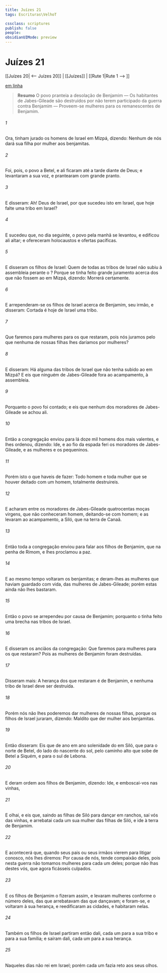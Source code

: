 ```yaml
---
title: Juízes 21
tags: Escrituras\VelhoT

cssclass: scriptures
publish: false
people:
obsidianUIMode: preview
---
```


# Juízes 21
[[Juízes 20| <-- Juízes 20]] | [[Juízes]] | [[Rute 1|Rute 1 --> ]]

[em linha](https://churchofjesuschrist.org/study/scriptures/ot/judg/21?lang=por)

> __Resumo__
O povo pranteia a desolação de Benjamim — Os habitantes de Jabes-Gileade são destruídos por não terem participado da guerra contra Benjamim — Proveem-se mulheres para os remanescentes de Benjamim.

###### 1 
Ora, tinham jurado os homens de Israel em Mizpá, dizendo: Nenhum de nós dará sua filha por mulher aos benjamitas.

###### 2 
Foi, pois, o povo a Betel, e ali ficaram até a tarde diante de Deus; e levantaram a sua voz, e prantearam com grande pranto.

###### 3 
E disseram: Ah!  Deus de Israel, por que sucedeu isto em Israel, que hoje falte uma tribo em Israel?

###### 4 
E sucedeu que, no dia seguinte, o povo pela manhã se levantou, e edificou ali  altar; e ofereceram holocaustos e ofertas pacíficas.

###### 5 
E disseram os filhos de Israel: Quem de todas as tribos de Israel não subiu à assembleia perante o ? Porque se tinha feito  grande juramento acerca dos que não fossem ao  em Mizpá, dizendo: Morrerá certamente.

###### 6 
E arrependeram-se os filhos de Israel acerca de Benjamim, seu irmão, e disseram: Cortada é hoje de Israel uma tribo.

###### 7 
Que faremos para  mulheres para os que restaram, pois nós juramos pelo  que nenhuma de nossas filhas lhes daríamos por mulheres?

###### 8 
E disseram: Há alguma das tribos de Israel que não tenha subido ao  em Mizpá? E eis que ninguém de Jabes-Gileade fora ao acampamento, à assembleia.

###### 9 
Porquanto o povo foi contado; e eis que nenhum dos moradores de Jabes-Gileade se achou ali.

###### 10 
Então a congregação enviou para lá doze mil homens dos mais valentes, e lhes ordenou, dizendo: Ide, e ao fio da espada feri os moradores de Jabes-Gileade, e as mulheres e os pequeninos.

###### 11 
Porém isto  o que haveis de fazer: Todo homem e toda mulher que se houver deitado com um homem, totalmente destruireis.

###### 12 
E acharam entre os moradores de Jabes-Gileade quatrocentas moças virgens, que não conheceram homem, deitando-se com homem; e as levaram ao acampamento, a Siló, que  na terra de Canaã.

###### 13 
Então toda a congregação enviou  para falar aos filhos de Benjamim, que  na penha de Rimom, e lhes proclamou a paz.

###### 14 
E ao mesmo tempo voltaram os benjamitas; e deram-lhes as mulheres que haviam guardado com vida, das mulheres de Jabes-Gileade; porém estas ainda não lhes bastaram.

###### 15 
Então o povo se arrependeu por causa de Benjamim; porquanto o  tinha feito uma brecha nas tribos de Israel.

###### 16 
E disseram os anciãos da congregação: Que faremos para  mulheres para os que restaram? Pois as mulheres de Benjamim foram destruídas.

###### 17 
Disseram mais: A herança dos que restaram é de Benjamim, e nenhuma tribo de Israel deve ser destruída.

###### 18 
Porém nós não lhes poderemos dar mulheres de nossas filhas, porque os filhos de Israel juraram, dizendo: Maldito  que der mulher aos benjamitas.

###### 19 
Então disseram: Eis que de ano em ano  solenidade do  em Siló, que  para o norte de Betel, do lado do nascente do sol, pelo caminho alto que sobe de Betel a Siquém, e para o sul de Lebona.

###### 20 
E deram ordem aos filhos de Benjamim, dizendo: Ide, e emboscai-vos nas vinhas,

###### 21 
E olhai, e eis que, saindo as filhas de Siló para dançar em ranchos, saí vós das vinhas, e arrebatai cada um sua mulher das filhas de Siló, e ide à terra de Benjamim.

###### 22 
E acontecerá que, quando seus pais ou seus irmãos vierem para litigar conosco, nós lhes diremos: Por causa de nós, tende compaixão deles, pois nesta guerra não tomamos mulheres para cada um deles; porque não lhas destes vós,  que agora ficásseis culpados.

###### 23 
E os filhos de Benjamim o fizeram assim, e levaram mulheres conforme o número deles, das que arrebatavam das que dançavam; e foram-se, e voltaram à sua herança, e reedificaram as cidades, e habitaram nelas.

###### 24 
Também os filhos de Israel partiram então dali, cada um para a sua tribo e para a sua família; e saíram dali, cada um para a sua herança.

###### 25 
Naqueles dias não  rei em Israel; porém cada um fazia  reto aos seus olhos.

